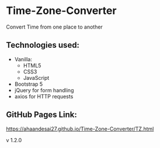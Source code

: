 # Time-Zone-Converter
Convert Time from one place to another 

## Technologies used:
- Vanilla:
    - HTML5
    - CSS3
    - JavaScript
- Bootstrap 5
- jQuery for form handling
- axios for HTTP requests

## GitHub Pages Link:
https://ahaandesai27.github.io/Time-Zone-Converter/TZ.html


v 1.2.0
